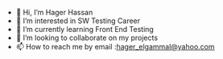 - 👋 Hi, I’m Hager Hassan
- 👀 I’m interested in SW Testing Career
- 🌱 I’m currently learning Front End Testing
- 💞️ I’m looking to collaborate on my projects
- 📫 How to reach me by email :hager_elgammal@yahoo.com

<!---
Gogojiji2/Gogojiji2 is a ✨ special ✨ repository because its `README.md` (this file) appears on your GitHub profile.
You can click the Preview link to take a look at your changes.
--->
